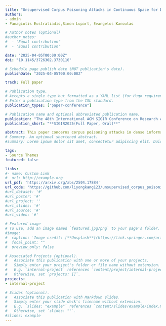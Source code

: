 ```yaml
---
title: "Unsupervised Corpus Poisoning Attacks in Continuous Space for Dense Retrieval"
authors:
- admin
- Panagiotis Eustratiadis,Simon Lupart, Evangelos Kanoulas

# Author notes (optional)
#author_notes:
#  - 'Equal contribution'
#  - 'Equal contribution'

date: "2025-04-05T00:00:00Z"
doi: "10.1145/3726302.3730110" 

# Schedule page publish date (NOT publication's date).
publishDate: "2025-04-05T00:00:00Z"

track: Full paper

# Publication type.
# Accepts a single type but formatted as a YAML list (for Hugo requirements).
# Enter a publication type from the CSL standard.
publication_types: ["paper-conference"]

# Publication name and optional abbreviated publication name.
publication: "The 48th International ACM SIGIR Conference on Research and Development in Information Retrieval"
publication_short: "**SIGIR2025(Full Paper, Oral)**"

abstract: This paper concerns corpus poisoning attacks in dense information retrieval, where an adversary attempts to compromise the ranking performance of a search algorithm by injecting a small number of maliciously generated documents into the corpus. Our work addresses two limitations in the current literature. First, attacks that perform adversarial gradient-based word substitution search do so in the discrete lexical space, while retrieval itself happens in the continuous embedding space. We thus propose an optimization method that operates in the embedding space directly. Specifically, we train a perturbation model with the objective of maintaining the geometric distance between the original and adversarial document embeddings, while also maximizing the token-level dissimilarity between the original and adversarial documents. Second, it is common for related work to have an unrealistic assumption that the adversary has prior knowledge about the queries. In this paper, we focus on a more challenging variant of the problem where the adversary assumes no prior knowledge about the query distribution (hence, unsupervised). Our core contribution is an adversarial corpus attack that is fast and effective. We present comprehensive experimental results on both in- and out-of-domain datasets, focusing on two related tasks, a top-1 attack and a corpus poisoning attack. We consider attacks under both a white-box and a black-box setting. Notably, our method can generate successful adversarial examples in under two minutes per target document; four times faster compared to the fastest gradient-based word substitution methods in the literature with the same hardware. Furthermore, our adversarial generation method generates text that is more likely to occur under the distribution of natural text (low perplexity), and is therefore more difficult to detect.
# Summary. An optional shortened abstract.
#summary: Lorem ipsum dolor sit amet, consectetur adipiscing elit. Duis posuere tellus ac convallis placerat. Proin tincidunt magna sed ex sollicitudin condimentum.

tags:
- Source Themes
featured: false

links:
#- name: Custom Link
#  url: http://example.org
url_pdf: 'https://arxiv.org/abs/2504.17884'
url_code: 'https://github.com/liyongkang123/unsupervised_corpus_poisoning'
#url_dataset: '#'
#url_poster: '#'
#url_project: ''
#url_slides: '#'
#url_source: '#'
#url_video: '#'

# Featured image
# To use, add an image named `featured.jpg/png` to your page's folder. 
#image:
#  caption: 'Image credit: [**Unsplash**](https://link.springer.com/article/10.1007/s10707-022-00466-1/figures/3)'
#  focal_point: ""
#  preview_only: false

# Associated Projects (optional).
#   Associate this publication with one or more of your projects.
#   Simply enter your project's folder or file name without extension.
#   E.g. `internal-project` references `content/project/internal-project/index.md`.
#   Otherwise, set `projects: []`.
projects:
- internal-project

# Slides (optional).
#   Associate this publication with Markdown slides.
#   Simply enter your slide deck's filename without extension.
#   E.g. `slides: "example"` references `content/slides/example/index.md`.
#   Otherwise, set `slides: ""`.
#slides: example
---
```

